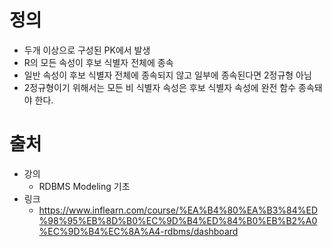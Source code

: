 # 정의
- 두개 이상으로 구성된 PK에서 발생
- R의 모든 속성이 후보 식별자 전체에 종속
- 일반 속성이 후보 식별자 전체에 종속되지 않고 일부에 종속된다면 2정규형 아님
- 2정규형이기 위해서는 모든 비 식별자 속성은 후보 식별자 속성에 완전 함수 종속돼야 한다.







# 출처
- 강의
  - RDBMS Modeling 기초
- 링크
  - https://www.inflearn.com/course/%EA%B4%80%EA%B3%84%ED%98%95%EB%8D%B0%EC%9D%B4%ED%84%B0%EB%B2%A0%EC%9D%B4%EC%8A%A4-rdbms/dashboard

